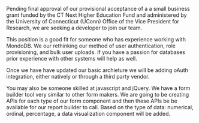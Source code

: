 Pending final approval of our provisional acceptance of a a small business grant funded by the CT Next Higher Education Fund and administered by the University of Connecticut (UConn) Office of the Vice President for Research, we are seeking a developer to join our team.

This position is a good fit for someone who has experience working with MondoDB. We our rethinking our method of user authentication, role provisioning, and bulk user uploads. If you have a passion for databases prior experience with other systems will help as well. 

Once we have have updated our basic archieture we will be adding oAuth integration, either natively or through a third party vendor. 

You may also be someone skilled at javascript and jQuery. We have a form builder tool very similar to other form makers. We are going to be creating APIs for each type of our form component and then these APIs be be available for our report builder to call. Based on the type of data: numerical, ordinal, percentage, a data visualization component will be added.



